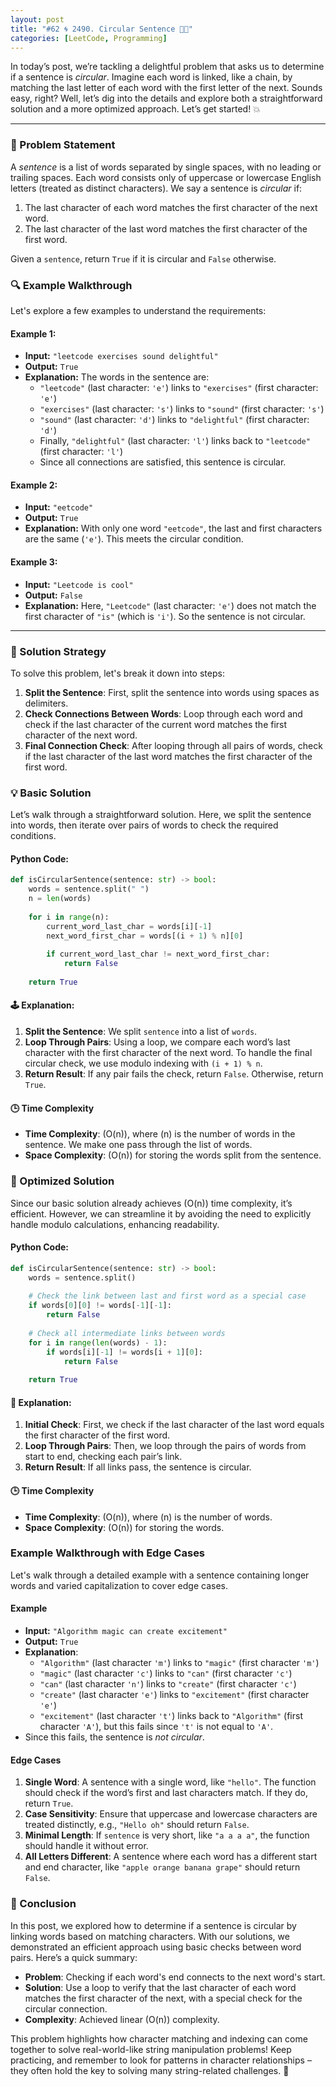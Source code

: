 ```yaml
---
layout: post
title: "#62 🌀 2490. Circular Sentence 🧠🚀"
categories: [LeetCode, Programming]
---
```


In today’s post, we’re tackling a delightful problem that asks us to determine if a sentence is *circular*. Imagine each word is linked, like a chain, by matching the last letter of each word with the first letter of the next. Sounds easy, right? Well, let’s dig into the details and explore both a straightforward solution and a more optimized approach. Let’s get started! 💥

---

### 📝 Problem Statement

A *sentence* is a list of words separated by single spaces, with no leading or trailing spaces. Each word consists only of uppercase or lowercase English letters (treated as distinct characters). We say a sentence is *circular* if:
1. The last character of each word matches the first character of the next word.
2. The last character of the last word matches the first character of the first word.

Given a `sentence`, return `True` if it is circular and `False` otherwise.

### 🔍 Example Walkthrough

Let's explore a few examples to understand the requirements:

#### Example 1:
- **Input:** `"leetcode exercises sound delightful"`
- **Output:** `True`
- **Explanation:** The words in the sentence are:
  - `"leetcode"` (last character: `'e'`) links to `"exercises"` (first character: `'e'`)
  - `"exercises"` (last character: `'s'`) links to `"sound"` (first character: `'s'`)
  - `"sound"` (last character: `'d'`) links to `"delightful"` (first character: `'d'`)
  - Finally, `"delightful"` (last character: `'l'`) links back to `"leetcode"` (first character: `'l'`)
  - Since all connections are satisfied, this sentence is circular.

#### Example 2:
- **Input:** `"eetcode"`
- **Output:** `True`
- **Explanation:** With only one word `"eetcode"`, the last and first characters are the same (`'e'`). This meets the circular condition.

#### Example 3:
- **Input:** `"Leetcode is cool"`
- **Output:** `False`
- **Explanation:** Here, `"Leetcode"` (last character: `'e'`) does not match the first character of `"is"` (which is `'i'`). So the sentence is not circular.

---

### 🧠 Solution Strategy

To solve this problem, let's break it down into steps:

1. **Split the Sentence**: First, split the sentence into words using spaces as delimiters.
2. **Check Connections Between Words**: Loop through each word and check if the last character of the current word matches the first character of the next word.
3. **Final Connection Check**: After looping through all pairs of words, check if the last character of the last word matches the first character of the first word.

### 💡 Basic Solution

Let’s walk through a straightforward solution. Here, we split the sentence into words, then iterate over pairs of words to check the required conditions.

#### Python Code:

```python
def isCircularSentence(sentence: str) -> bool:
    words = sentence.split(" ")
    n = len(words)
    
    for i in range(n):
        current_word_last_char = words[i][-1]
        next_word_first_char = words[(i + 1) % n][0]
        
        if current_word_last_char != next_word_first_char:
            return False
    
    return True
```

#### 🕹️ Explanation:

1. **Split the Sentence**: We split `sentence` into a list of `words`.
2. **Loop Through Pairs**: Using a loop, we compare each word’s last character with the first character of the next word. To handle the final circular check, we use modulo indexing with `(i + 1) % n`.
3. **Return Result**: If any pair fails the check, return `False`. Otherwise, return `True`.

#### 🕒 Time Complexity

- **Time Complexity**: \(O(n)\), where \(n\) is the number of words in the sentence. We make one pass through the list of words.
- **Space Complexity**: \(O(n)\) for storing the words split from the sentence.

### 🚀 Optimized Solution

Since our basic solution already achieves \(O(n)\) time complexity, it’s efficient. However, we can streamline it by avoiding the need to explicitly handle modulo calculations, enhancing readability.

#### Python Code:

```python
def isCircularSentence(sentence: str) -> bool:
    words = sentence.split()
    
    # Check the link between last and first word as a special case
    if words[0][0] != words[-1][-1]:
        return False
    
    # Check all intermediate links between words
    for i in range(len(words) - 1):
        if words[i][-1] != words[i + 1][0]:
            return False
    
    return True
```

#### 💨 Explanation:

1. **Initial Check**: First, we check if the last character of the last word equals the first character of the first word.
2. **Loop Through Pairs**: Then, we loop through the pairs of words from start to end, checking each pair’s link.
3. **Return Result**: If all links pass, the sentence is circular.

#### 🕒 Time Complexity
- **Time Complexity**: \(O(n)\), where \(n\) is the number of words.
- **Space Complexity**: \(O(n)\) for storing the words.

### Example Walkthrough with Edge Cases

Let's walk through a detailed example with a sentence containing longer words and varied capitalization to cover edge cases.

#### Example
- **Input:** `"Algorithm magic can create excitement"`
- **Output:** `True`
- **Explanation**:
  - `"Algorithm"` (last character `'m'`) links to `"magic"` (first character `'m'`)
  - `"magic"` (last character `'c'`) links to `"can"` (first character `'c'`)
  - `"can"` (last character `'n'`) links to `"create"` (first character `'c'`)
  - `"create"` (last character `'e'`) links to `"excitement"` (first character `'e'`)
  - `"excitement"` (last character `'t'`) links back to `"Algorithm"` (first character `'A'`), but this fails since `'t'` is not equal to `'A'`.
- Since this fails, the sentence is *not circular*.

#### Edge Cases
1. **Single Word**: A sentence with a single word, like `"hello"`. The function should check if the word’s first and last characters match. If they do, return `True`.
2. **Case Sensitivity**: Ensure that uppercase and lowercase characters are treated distinctly, e.g., `"Hello oh"` should return `False`.
3. **Minimal Length**: If `sentence` is very short, like `"a a a a"`, the function should handle it without error.
4. **All Letters Different**: A sentence where each word has a different start and end character, like `"apple orange banana grape"` should return `False`.

### 📜 Conclusion

In this post, we explored how to determine if a sentence is circular by linking words based on matching characters. With our solutions, we demonstrated an efficient approach using basic checks between word pairs. Here’s a quick summary:

- **Problem**: Checking if each word's end connects to the next word's start.
- **Solution**: Use a loop to verify that the last character of each word matches the first character of the next, with a special check for the circular connection.
- **Complexity**: Achieved linear \(O(n)\) complexity.

This problem highlights how character matching and indexing can come together to solve real-world-like string manipulation problems! Keep practicing, and remember to look for patterns in character relationships – they often hold the key to solving many string-related challenges. 🧩
